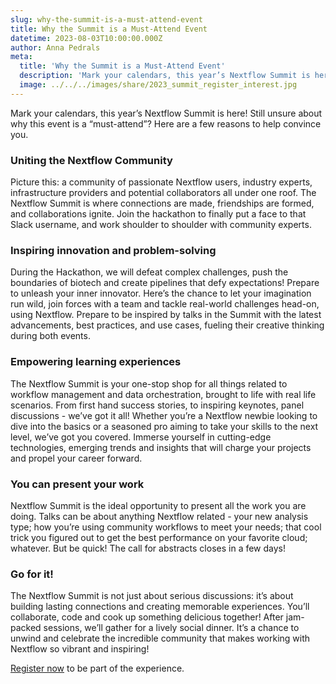 ```yaml
---
slug: why-the-summit-is-a-must-attend-event
title: Why the Summit is a Must-Attend Event
datetime: 2023-08-03T10:00:00.000Z
author: Anna Pedrals
meta:
  title: 'Why the Summit is a Must-Attend Event'
  description: 'Mark your calendars, this year’s Nextflow Summit is here! Still unsure about why this event is a “must-attend”? Here are a few reasons to help convince you.'
  image: ../../../images/share/2023_summit_register_interest.jpg
---
```

Mark your calendars, this year’s Nextflow Summit is here! Still unsure about why this event is a “must-attend”? Here are a few reasons to help convince you. 

### Uniting the Nextflow Community
Picture this: a community of passionate Nextflow users, industry experts, infrastructure providers and potential collaborators all under one roof. The Nextflow Summit is where connections are made, friendships are formed, and collaborations ignite. Join the hackathon to finally put a face to that Slack username, and work shoulder to shoulder with community experts.

### Inspiring innovation and problem-solving
During the Hackathon, we will defeat complex challenges, push the boundaries of biotech and create pipelines that defy expectations! Prepare to unleash your inner innovator. Here’s the chance to let your imagination run wild, join forces with a team and tackle real-world challenges head-on, using Nextflow. Prepare to be inspired by talks in the Summit with the latest advancements, best practices, and use cases, fueling their creative thinking during both events.

### Empowering learning experiences
The Nextflow Summit is your one-stop shop for all things related to workflow management and data orchestration, brought to life with real life scenarios. From first hand success stories, to inspiring keynotes, panel discussions - we’ve got it all! Whether you’re a Nextflow newbie looking to dive into the basics or a seasoned pro aiming to take your skills to the next level, we’ve got you covered. Immerse yourself in cutting-edge technologies, emerging trends and insights that will charge your projects and propel your career forward. 

### You can present your work
Nextflow Summit is the ideal opportunity to present all the work you are doing. Talks can be about anything Nextflow related - your new analysis type; how you’re using community workflows to meet your needs; that cool trick you figured out to get the best performance on your favorite cloud; whatever. But be quick! The call for abstracts closes in a few days!

### Go for it!
The Nextflow Summit is not just about serious discussions: it’s about building lasting connections and creating memorable experiences. You’ll collaborate, code and cook up something delicious together! After jam-packed sessions, we’ll gather for a lively social dinner. It’s a chance to unwind and celebrate the incredible community that makes working with Nextflow so vibrant and inspiring!

[Register now](/barcelona/register/) to be part of the experience.
